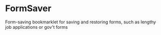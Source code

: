 # FormSaver
Form-saving bookmarklet for saving and restoring forms, such as lengthy job applications or gov't forms

